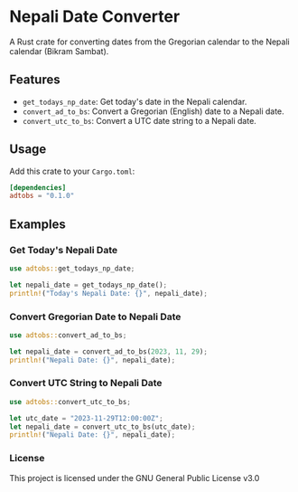# Nepali Date Converter

A Rust crate for converting dates from the Gregorian calendar to the Nepali calendar (Bikram Sambat).

## Features

- `get_todays_np_date`: Get today's date in the Nepali calendar.
- `convert_ad_to_bs`: Convert a Gregorian (English) date to a Nepali date.
- `convert_utc_to_bs`: Convert a UTC date string to a Nepali date.

## Usage

Add this crate to your `Cargo.toml`:

```toml
[dependencies]
adtobs = "0.1.0"
```

## Examples
### Get Today's Nepali Date
```rust
use adtobs::get_todays_np_date;

let nepali_date = get_todays_np_date();
println!("Today's Nepali Date: {}", nepali_date);
```

### Convert Gregorian Date to Nepali Date
```rust
use adtobs::convert_ad_to_bs;

let nepali_date = convert_ad_to_bs(2023, 11, 29);
println!("Nepali Date: {}", nepali_date);
```

### Convert UTC String to Nepali Date
```rust
use adtobs::convert_utc_to_bs;

let utc_date = "2023-11-29T12:00:00Z";
let nepali_date = convert_utc_to_bs(utc_date);
println!("Nepali Date: {}", nepali_date);
```

### License
This project is licensed under the GNU General Public License v3.0
